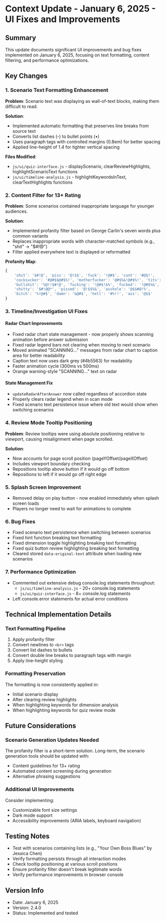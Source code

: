 # Context Update - January 6, 2025 - UI Fixes and Improvements

## Summary
This update documents significant UI improvements and bug fixes implemented on January 6, 2025, focusing on text formatting, content filtering, and performance optimizations.

## Key Changes

### 1. Scenario Text Formatting Enhancement
**Problem**: Scenario text was displaying as wall-of-text blocks, making them difficult to read.

**Solution**: 
- Implemented automatic formatting that preserves line breaks from source text
- Converts list dashes (-) to bullet points (•)
- Uses paragraph tags with controlled margins (0.8em) for better spacing
- Applied line-height of 1.4 for tighter vertical spacing

**Files Modified**:
- `js/ui/quiz-interface.js` - displayScenario, clearReviewHighlights, highlightScenarioText functions
- `js/ui/timeline-analysis.js` - highlightKeywordsInText, clearTextHighlights functions

### 2. Content Filter for 13+ Rating
**Problem**: Some scenarios contained inappropriate language for younger audiences.

**Solution**: 
- Implemented profanity filter based on George Carlin's seven words plus common variants
- Replaces inappropriate words with character-matched symbols (e.g., "shit" → "$#!@")
- Filter applied everywhere text is displayed or reformatted

**Profanity Map**:
```javascript
{
    'shit': '$#!@', 'piss': '@!$$', 'fuck': '!@#$', 'cunt': '#@$!',
    'cocksucker': '#@#$$@#$%!', 'motherfucker': '@#$%&!@#$%!', 'tits': '@!#$',
    'bullshit': '%@!!$#!@', 'fucking': '!@#$!&%', 'fucked': '!@#$%&',
    'shitty': '$#!@@*', 'pissed': '@!$$%&', 'asshole': '@$$#@!%',
    'bitch': '%!@#$', 'damn': '&@#$', 'hell': '#%!!', 'ass': '@$$'
}
```

### 3. Timeline/Investigation UI Fixes

#### Radar Chart Improvements
- Fixed radar chart state management - now properly shows scanning animation before answer submission
- Fixed radar legend bars not clearing when moving to next scenario
- Moved animated "SCANNING..." messages from radar chart to caption area for better readability
- Caption text now uses dark grey (#4b5563) for readability
- Faster animation cycle (300ms vs 500ms)
- Orange warning-style "SCANNING..." text on radar

#### State Management Fix
- `updateRadarAfterAnswer` now called regardless of accordion state
- Properly clears radar legend when in scan mode
- Fixed scenario text persistence issue where old text would show when switching scenarios

### 4. Review Mode Tooltip Positioning
**Problem**: Review tooltips were using absolute positioning relative to viewport, causing misalignment when page scrolled.

**Solution**:
- Now accounts for page scroll position (pageYOffset/pageXOffset)
- Includes viewport boundary checking
- Repositions tooltip above button if it would go off bottom
- Repositions to left if it would go off right edge

### 5. Splash Screen Improvement
- Removed delay on play button - now enabled immediately when splash screen loads
- Players no longer need to wait for animations to complete

### 6. Bug Fixes
- Fixed scenario text persistence when switching between scenarios
- Fixed hint function breaking text formatting
- Fixed dimension toggle highlighting breaking text formatting
- Fixed quiz button review highlighting breaking text formatting
- Cleared stored `data-original-text` attribute when loading new scenarios

### 7. Performance Optimization
- Commented out extensive debug console.log statements throughout:
  - `js/ui/timeline-analysis.js` - 20+ console.log statements
  - `js/ui/quiz-interface.js` - 8+ console.log statements
- Left console.error statements for actual error conditions

## Technical Implementation Details

### Text Formatting Pipeline
1. Apply profanity filter
2. Convert newlines to `<br>` tags
3. Convert list dashes to bullets
4. Convert double line breaks to paragraph tags with margin
5. Apply line-height styling

### Formatting Preservation
The formatting is now consistently applied in:
- Initial scenario display
- After clearing review highlights
- When highlighting keywords for dimension analysis
- When highlighting keywords for quiz review mode

## Future Considerations

### Scenario Generation Updates Needed
The profanity filter is a short-term solution. Long-term, the scenario generation tools should be updated with:
- Content guidelines for 13+ rating
- Automated content screening during generation
- Alternative phrasing suggestions

### Additional UI Improvements
Consider implementing:
- Customizable font size settings
- Dark mode support
- Accessibility improvements (ARIA labels, keyboard navigation)

## Testing Notes
- Test with scenarios containing lists (e.g., "Your Own Boss Blues" by Jessica Chen)
- Verify formatting persists through all interaction modes
- Check tooltip positioning at various scroll positions
- Ensure profanity filter doesn't break legitimate words
- Verify performance improvements in browser console

## Version Info
- Date: January 6, 2025
- Version: 2.4.0
- Status: Implemented and tested